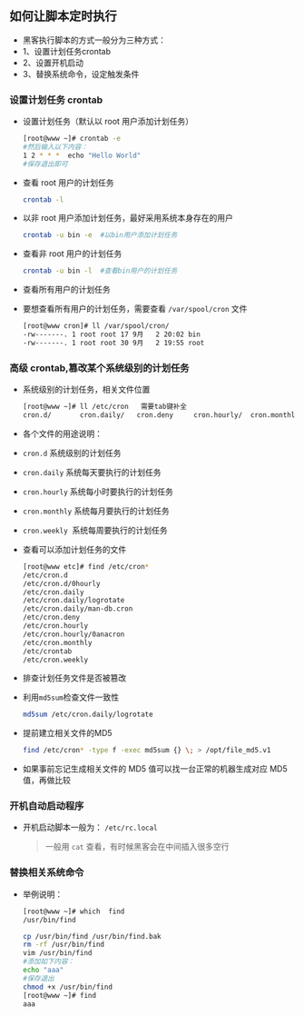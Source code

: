 ## 如何让脚本定时执行
- 黑客执行脚本的方式一般分为三种方式：
- 1、设置计划任务crontab
- 2、设置开机启动
- 3、替换系统命令，设定触发条件
  
### 设置计划任务 crontab
- 设置计划任务（默认以 root 用户添加计划任务）
  
  ```bash
  [root@www ~]# crontab -e
  #然后输入以下内容：
  1 2 * * *  echo "Hello World"
  #保存退出即可
  ```
- 查看 root 用户的计划任务
  
  ```bash
  crontab -l
  ```
- 以非 root 用户添加计划任务，最好采用系统本身存在的用户
  
  ```bash
  crontab -u bin -e  #以bin用户添加计划任务
  ```
- 查看非 root 用户的计划任务
  
  ```bash
  crontab -u bin -l  #查看bin用户的计划任务
  ```
- 查看所有用户的计划任务
- 要想查看所有用户的计划任务，需要查看 `/var/spool/cron` 文件
    ```bash
    [root@www cron]# ll /var/spool/cron/
    -rw-------. 1 root root 17 9月   2 20:02 bin
    -rw-------. 1 root root 30 9月   2 19:55 root
    ```

### 高级 crontab,篡改某个系统级别的计划任务
- 系统级别的计划任务，相关文件位置
  
  ```bash
  [root@www ~]# ll /etc/cron   需要tab键补全
  cron.d/       cron.daily/   cron.deny     cron.hourly/  cron.monthly/ crontab     cron.weekly/
  ```
- 各个文件的用途说明：
- `cron.d`       系统级别的计划任务
- `cron.daily`   系统每天要执行的计划任务
- `cron.hourly`  系统每小时要执行的计划任务
- `cron.monthly` 系统每月要执行的计划任务
- `cron.weekly`  系统每周要执行的计划任务

- 查看可以添加计划任务的文件
  
  ```bash
  [root@www etc]# find /etc/cron*
  /etc/cron.d
  /etc/cron.d/0hourly
  /etc/cron.daily
  /etc/cron.daily/logrotate
  /etc/cron.daily/man-db.cron
  /etc/cron.deny
  /etc/cron.hourly
  /etc/cron.hourly/0anacron
  /etc/cron.monthly
  /etc/crontab
  /etc/cron.weekly
  ```
- 排查计划任务文件是否被篡改
- 利用`md5sum`检查文件一致性
  
  ```bash
  md5sum /etc/cron.daily/logrotate
  ```
- 提前建立相关文件的MD5
  
  ```bash
  find /etc/cron* -type f -exec md5sum {} \; > /opt/file_md5.v1
  ```
- 如果事前忘记生成相关文件的 MD5 值可以找一台正常的机器生成对应 MD5 值，再做比较

### 开机自动启动程序
- 开机启动脚本一般为： `/etc/rc.local`
  
  > 一般用 `cat` 查看，有时候黑客会在中间插入很多空行

### 替换相关系统命令
- 举例说明：
  
  ```bash
  [root@www ~]# which  find
  /usr/bin/find
  ```
  
  ```bash
  cp /usr/bin/find /usr/bin/find.bak
  rm -rf /usr/bin/find
  vim /usr/bin/find
  #添加如下内容：
  echo "aaa"
  #保存退出
  chmod +x /usr/bin/find
  [root@www ~]# find
  aaa
  ```
  


